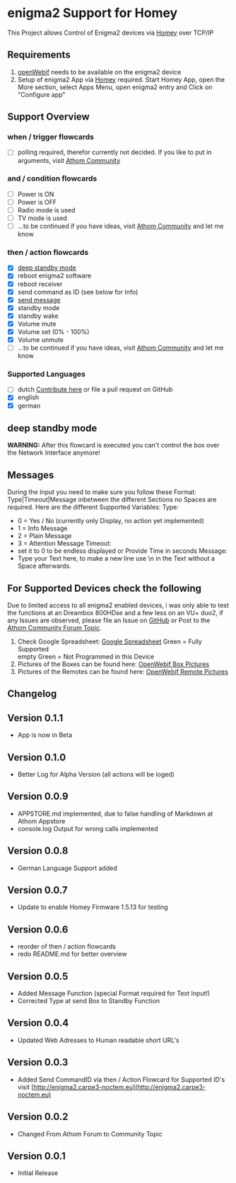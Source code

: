 # enigma2 Support for Homey

This Project allows Control of Enigma2 devices via [Homey](https://www.athom.com/en/) over TCP/IP

## Requirements

1) [openWebif](https://github.com/E2OpenPlugins/e2openplugin-OpenWebif) needs to be available on the enigma2 device
2) Setup of enigma2 App via [Homey](https://www.athom.com/en/) required.
   Start Homey App, open the More section, select Apps Menu, open enigma2 entry and Click on "Configure app"

## Support Overview

### when / trigger flowcards

- [ ] polling required, therefor currently not decided. If you like to put in arguments, visit [Athom Community](https://community.athom.com/t/enigma2-dvb-boxes-support/9427)

### and / condition flowcards

- [ ] Power is ON
- [ ] Power is OFF
- [ ] Radio mode is used
- [ ] TV mode is used
- [ ] ...to be continued if you have ideas, visit [Athom Community](https://community.athom.com/t/enigma2-dvb-boxes-support/9427) and let me know

### then / action flowcards

- [x] [deep standby mode](#deep-standby-mode)
- [x] reboot enigma2 software
- [x] reboot receiver
- [x] send command as ID (see below for Info)
- [x] [send message](#messages)
- [x] standby mode
- [x] standby wake
- [x] Volume mute
- [x] Volume set (0% - 100%)
- [x] Volume unmute
- [ ] ...to be continued if you have ideas, visit [Athom Community](https://community.athom.com/t/enigma2-dvb-boxes-support/9427) and let me know

### Supported Languages

- [ ] dutch [Contribute here](https://community.athom.com/t/enigma2-dvb-boxes-support/9427) or file a pull request on GitHub
- [x] english
- [x] german

## deep standby mode

**WARNING:**
After this flowcard is executed you can't control the box over the Network Interface anymore!

## Messages

During the Input you need to make sure you follow these Format:
    Type|Timeout|Message
inbetween the different Sections no Spaces are required.
Here are the different Supported Variables:
Type:
  - 0 = Yes / No (currently only Display, no action yet implemented)
  - 1 = Info Message
  - 2 = Plain Message
  - 3 = Attention Message
Timeout:
  - set it to 0 to be endless displayed or Provide Time in seconds
Message:
  - Type your Text here, to make a new line use \n in the Text without a Space afterwards.

## For Supported Devices check the following

Due to limited access to all enigma2 enabled devices, i was only able to test the functions at an Dreambox 800HDse and a few less on an VU+ duo2, if any Issues are observed, please file an Issue on [GitHub](https://github.com/carp3-noctem/eu.carp3-noctem.enigma2/issues) or Post to the [Athom Community Forum Topic](https://community.athom.com/t/enigma2-dvb-boxes-support/9427).

1. Check Google Spreadsheet: [Google Spreadsheet](https://docs.google.com/spreadsheets/d/1DlcXXRLvs-AKHAxlF2KolwLmICR3OC4liS-9Cn0K48c/edit?usp=sharing)
   Green = Fully Supported  
   empty Green = Not Programmed in this Device
2. Pictures of the Boxes can be found here: [OpenWebif Box Pictures](https://github.com/E2OpenPlugins/e2openplugin-OpenWebif/tree/master/plugin/public/images/boxes)
3. Pictures of the Remotes can be found here: [OpenWebif Remote Pictures](https://github.com/E2OpenPlugins/e2openplugin-OpenWebif/tree/master/plugin/public/images/remotes)

## Changelog

## Version 0.1.1

- App is now in Beta

## Version 0.1.0

- Better Log for Alpha Version (all actions will be loged)

## Version 0.0.9

- APPSTORE.md implemented, due to false handling of Markdown at Athom Appstore
- console.log Output for wrong calls implemented

## Version 0.0.8

- German Language Support added

## Version 0.0.7

- Update to enable Homey Firmware 1.5.13 for testing

## Version 0.0.6

- reorder of then / action flowcards
- redo README.md for better overview

## Version 0.0.5

- Added Message Function (special Format required for Text Input!)
- Corrected Type at send Box to Standby Function

## Version 0.0.4

- Updated Web Adresses to Human readable short URL's

## Version 0.0.3

- Added Send CommandID via then / Action Flowcard for Supported ID's visit [http://enigma2.carpe3-noctem.eu](http://enigma2.carpe3-noctem.eu)

## Version 0.0.2

- Changed From Athom Forum to Community Topic

## Version 0.0.1

- Initial Release